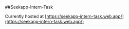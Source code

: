 ##Seekapp-Intern-Task

Currently hosted at [https://seekapp-intern-task.web.app/](https://seekapp-intern-task.web.app/)
